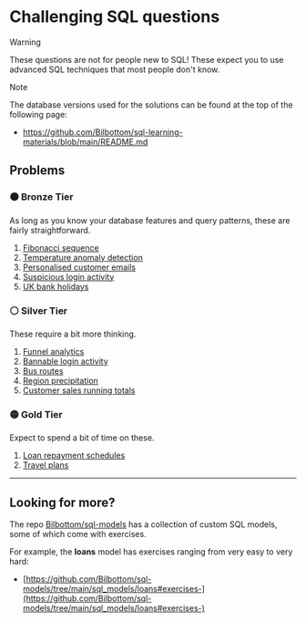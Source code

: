 # Challenging SQL questions

> [!WARNING]
>
> These questions are not for people new to SQL! These expect you to use advanced SQL techniques that most people don't know.

> [!NOTE]
>
> The database versions used for the solutions can be found at the top of the following page:
>
> - https://github.com/Bilbottom/sql-learning-materials/blob/main/README.md

## Problems

### 🟤 Bronze Tier

As long as you know your database features and query patterns, these are fairly straightforward.

1. [Fibonacci sequence](problems/bronze/fibonacci-sequence.md)
2. [Temperature anomaly detection](problems/bronze/temperature-anomaly-detection.md)
3. [Personalised customer emails](problems/bronze/personalised-customer-emails.md)
4. [Suspicious login activity](problems/bronze/suspicious-login-activity.md)
5. [UK bank holidays](problems/bronze/uk-bank-holidays.md)

### ⚪ Silver Tier

These require a bit more thinking.

1. [Funnel analytics](problems/silver/funnel-analytics.md)
2. [Bannable login activity](problems/silver/bannable-login-activity.md)
3. [Bus routes](problems/silver/bus-routes.md)
4. [Region precipitation](problems/silver/region-precipitation.md)
5. [Customer sales running totals](problems/silver/customer-sales-running-totals.md)

### 🟡 Gold Tier

Expect to spend a bit of time on these.

1. [Loan repayment schedules](problems/gold/loan-repayment-schedule.md)
2. [Travel plans](problems/gold/travel-plans.md)

---

## Looking for more?

The repo [Bilbottom/sql-models](https://github.com/Bilbottom/sql-models) has a collection of custom SQL models, some of which come with exercises.

For example, the **loans** model has exercises ranging from very easy to very hard:

- [https://github.com/Bilbottom/sql-models/tree/main/sql_models/loans#exercises-](https://github.com/Bilbottom/sql-models/tree/main/sql_models/loans#exercises-)
